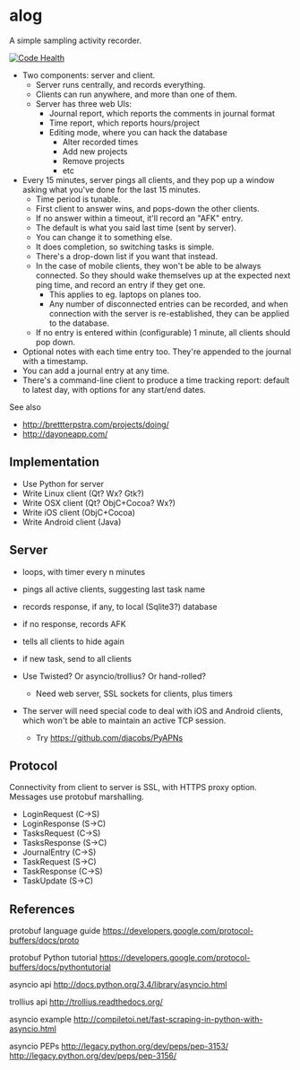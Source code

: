alog
====
A simple sampling activity recorder.

[![Code Health](https://landscape.io/github/da4089/alog/master/landscape.svg?style=flat)](https://landscape.io/github/da4089/alog/master)

- Two components: server and client.
  - Server runs centrally, and records everything.
  - Clients can run anywhere, and more than one of them.
  - Server has three web UIs:
    - Journal report, which reports the comments in journal format
    - Time report, which reports hours/project
    - Editing mode, where you can hack the database
      - Alter recorded times
      - Add new projects
      - Remove projects
      - etc
- Every 15 minutes, server pings all clients, and they pop up a window
  asking what you've done for the last 15 minutes.
  - Time period is tunable.
  - First client to answer wins, and pops-down the other clients.
  - If no answer within a timeout, it'll record an "AFK" entry.
  - The default is what you said last time (sent by server).
  - You can change it to something else.
  - It does completion, so switching tasks is simple.
  - There's a drop-down list if you want that instead.
  - In the case of mobile clients, they won't be able to be always
    connected.  So they should wake themselves up at the expected next
    ping time, and record an entry if they get one.
    - This applies to eg. laptops on planes too.
    - Any number of disconnected entries can be recorded, and when
      connection with the server is re-established, they can be
      applied to the database.
  - If no entry is entered within (configurable) 1 minute, all clients
    should pop down.
- Optional notes with each time entry too.  They're appended to the
  journal with a timestamp.
- You can add a journal entry at any time.
- There's a command-line client to produce a time tracking report:
  default to latest day, with options for any start/end dates.

See also
- http://brettterpstra.com/projects/doing/
- http://dayoneapp.com/


Implementation
--------------
- Use Python for server
- Write Linux client (Qt? Wx? Gtk?)
- Write OSX client (Qt? ObjC+Cocoa? Wx?)
- Write iOS client (ObjC+Cocoa)
- Write Android client (Java)


Server
------
- loops, with timer every n minutes
- pings all active clients, suggesting last task name
- records response, if any, to local (Sqlite3?) database
- if no response, records AFK
- tells all clients to hide again
- if new task, send to all clients

- Use Twisted?  Or asyncio/trollius?  Or hand-rolled?
  - Need web server, SSL sockets for clients, plus timers

- The server will need special code to deal with iOS and Android
  clients, which won't be able to maintain an active TCP session.
  - Try https://github.com/djacobs/PyAPNs

Protocol
--------
Connectivity from client to server is SSL, with HTTPS proxy option.
Messages use protobuf marshalling.

- LoginRequest (C->S)
- LoginResponse (S->C)
- TasksRequest (C->S)
- TasksResponse (S->C)
- JournalEntry (C->S)
- TaskRequest (S->C)
- TaskResponse (C->S)
- TaskUpdate (S->C)


References
----------
protobuf language guide
  https://developers.google.com/protocol-buffers/docs/proto

protobuf Python tutorial
  https://developers.google.com/protocol-buffers/docs/pythontutorial

asyncio api
  http://docs.python.org/3.4/library/asyncio.html

trollius api
  http://trollius.readthedocs.org/

asyncio example
  http://compiletoi.net/fast-scraping-in-python-with-asyncio.html

asyncio PEPs
  http://legacy.python.org/dev/peps/pep-3153/
  http://legacy.python.org/dev/peps/pep-3156/

